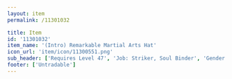 ```yaml
---
layout: item
permalink: /11301032

title: Item
id: '11301032'
item_name: '(Intro) Remarkable Martial Arts Hat'
icon_url: 'item/icon/11300551.png'
sub_header: ['Requires Level 47', 'Job: Striker, Soul Binder', 'Gender: All']
footer: ['Untradable']
---
```

